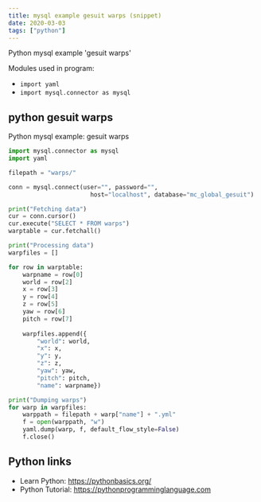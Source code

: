 ```yaml
---
title: mysql example gesuit warps (snippet)
date: 2020-03-03
tags: ["python"]
---
```

Python mysql example 'gesuit warps'


Modules used in program: 
* `import yaml`
* `import mysql.connector as mysql`

## python gesuit warps

Python mysql example: gesuit warps

```python
import mysql.connector as mysql
import yaml

filepath = "warps/"

conn = mysql.connect(user="", password="", 
                       host="localhost", database="mc_global_gesuit")

print("Fetching data")
cur = conn.cursor()
cur.execute("SELECT * FROM warps")
warptable = cur.fetchall()

print("Processing data")
warpfiles = []

for row in warptable:
    warpname = row[0]
    world = row[2]
    x = row[3]
    y = row[4]
    z = row[5]
    yaw = row[6]
    pitch = row[7]
    
    warpfiles.append({
        "world": world,
        "x": x,
        "y": y,
        "z": z,
        "yaw": yaw,
        "pitch": pitch,
        "name": warpname})

print("Dumping warps")
for warp in warpfiles:
    warppath = filepath + warp["name"] + ".yml"
    f = open(warppath, "w")
    yaml.dump(warp, f, default_flow_style=False)
    f.close()


```

## Python links

- Learn Python: https://pythonbasics.org/
- Python Tutorial: https://pythonprogramminglanguage.com
